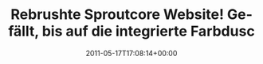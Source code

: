 ---
retweeted: false
source: <a href="http://itunes.apple.com/us/app/twitter/id409789998?mt=12" rel="nofollow">Twitter
  for Mac</a>
entities:
  hashtags: []
  symbols: []
  user_mentions: []
  urls:
  - url: http://t.co/bmdBrq7
    expanded_url: http://www.sproutcore.com
    display_url: sproutcore.com
    indices:
    - '75'
    - '94'
display_text_range:
- '0'
- '94'
favorite_count: '0'
id_str: '70536114070495232'
truncated: false
retweet_count: '0'
id: '70536114070495232'
possibly_sensitive: false
created_at: Tue May 17 17:08:14 +0000 2011
favorited: false
full_text: 'Rebrushte Sproutcore Website! Gefällt, bis auf die integrierte Farbdusche:'
lang: de
quote_url: http://www.sproutcore.com
tags:
- pesos/twitter
date: '2011-05-17T17:08:14+00:00'
src: https://twitter.com/bascht/status/70536114070495232
original_url: https://twitter.com/bascht/status/70536114070495232
type: twitter_tweet
text: 'Rebrushte Sproutcore Website! Gefällt, bis auf die integrierte Farbdusche:'
title: Rebrushte Sproutcore Website! Gefällt, bis auf die integrierte Farbdusc

---